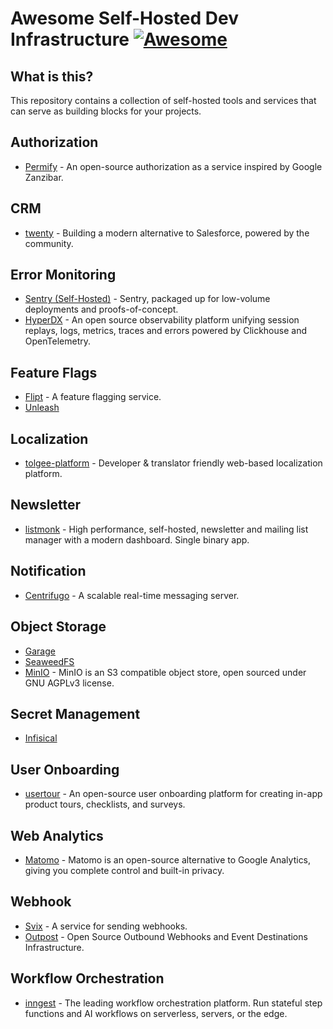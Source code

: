 # Awesome Self-Hosted Dev Infrastructure [![Awesome](https://awesome.re/badge-flat2.svg)](https://awesome.re)

## What is this?

This repository contains a collection of self-hosted tools and services that can serve as building blocks for your projects.

## Authorization
- [Permify](https://github.com/Permify/permify) - An open-source authorization as a service inspired by Google Zanzibar.

## CRM
- [twenty](https://github.com/twentyhq/twenty) - Building a modern alternative to Salesforce, powered by the community.

## Error Monitoring
- [Sentry (Self-Hosted)](https://github.com/getsentry/self-hosted) - Sentry, packaged up for low-volume deployments and proofs-of-concept.
- [HyperDX](https://github.com/hyperdxio/hyperdx) - An open source observability platform unifying session replays, logs, metrics, traces and errors powered by Clickhouse and OpenTelemetry.

## Feature Flags
- [Flipt](https://github.com/flipt-io/flipt) - A feature flagging service.
- [Unleash](https://github.com/Unleash/unleash)

## Localization
- [tolgee-platform](https://github.com/tolgee/tolgee-platform) - Developer &amp; translator friendly web-based localization platform.

## Newsletter
- [listmonk](https://github.com/knadh/listmonk) - High performance, self-hosted, newsletter and mailing list manager with a modern dashboard. Single binary app.

## Notification
- [Centrifugo](https://github.com/centrifugal/centrifugo) - A scalable real-time messaging server.

## Object Storage
- [Garage](https://git.deuxfleurs.fr/Deuxfleurs/garage)
- [SeaweedFS](https://github.com/seaweedfs/seaweedfs)
- [MinIO](https://github.com/minio/minio) - MinIO is an S3 compatible object store, open sourced under GNU AGPLv3 license.

## Secret Management
- [Infisical](https://github.com/Infisical/infisical)

## User Onboarding
- [usertour](https://github.com/usertour/usertour) - An open-source user onboarding platform for creating in-app product tours, checklists, and surveys.

## Web Analytics
- [Matomo](https://github.com/matomo-org/matomo) - Matomo is an open-source alternative to Google Analytics, giving you complete control and built-in privacy.

## Webhook
- [Svix](https://github.com/svix/svix-webhooks) - A service for sending webhooks.
- [Outpost](https://github.com/hookdeck/outpost) - Open Source Outbound Webhooks and Event Destinations Infrastructure.

## Workflow Orchestration
- [inngest](https://github.com/inngest/inngest) - The leading workflow orchestration platform. Run stateful step functions and AI workflows on serverless, servers, or the edge.
